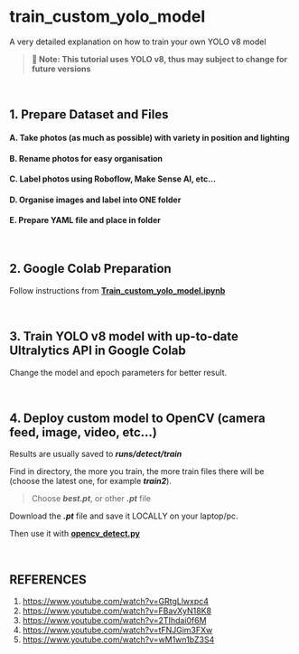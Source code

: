 # train_custom_yolo_model
A very detailed explanation on how to train your own YOLO v8 model

> **📌 Note: This tutorial uses YOLO v8, thus may subject to change for future versions**

<br>

## 1. Prepare Dataset and Files
#### A. Take photos (as much as possible) with variety in position and lighting
#### B. Rename photos for easy organisation
#### C. Label photos using Roboflow, Make Sense AI, etc...
#### D. Organise images and label into ONE folder
#### E. Prepare YAML file and place in folder

<br>

## 2. Google Colab Preparation
Follow instructions from **[Train_custom_yolo_model.ipynb](https://github.com/alfa934/train_custom_yolo_model/blob/main/Train_custom_yolo_model.ipynb)**


<br>

## 3. Train YOLO v8 model with up-to-date Ultralytics API in Google Colab
Change the model and epoch parameters for better result.

<br>

## 4. Deploy custom model to OpenCV (camera feed, image, video, etc...)
Results are usually saved to **_runs/detect/train_** <br>


Find in directory, the more you train, the more train files there will be (choose the latest one, for example **_train2_**).


> Choose **_best.pt_**, or other **_.pt_** file

Download the **_.pt_** file and save it LOCALLY on your laptop/pc.

Then use it with **[opencv_detect.py](https://github.com/alfa934/train_custom_yolo_model/blob/main/opencv_detect.py)**

<br>

## REFERENCES
1. https://www.youtube.com/watch?v=GRtgLlwxpc4
2. https://www.youtube.com/watch?v=FBavXyN18K8
3. https://www.youtube.com/watch?v=2TIhdai0f6M
4. https://www.youtube.com/watch?v=tFNJGim3FXw
5. https://www.youtube.com/watch?v=wM1wn1bZ3S4
